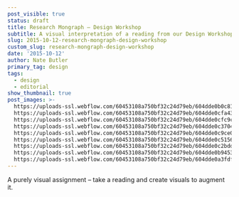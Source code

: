 ```yaml
---
post_visible: true
status: draft
title: Research Mongraph – Design Workshop
subtitle: A visual interpretation of a reading from our Design Workshop class.
slug: 2015-10-12-research-mongraph-design-workshop
custom_slug: research-mongraph-design-workshop
date: '2015-10-12'
author: Nate Butler
primary_tag: design
tags:
  - design
  - editorial
show_thumbnail: true
post_images: >-
  https://uploads-ssl.webflow.com/60453108a750bf32c24d79eb/604dde0b0c813241773ecb37_Research%20Monograph.jpg;
  https://uploads-ssl.webflow.com/60453108a750bf32c24d79eb/604dde0cfa436314dc1ff0d6_Research%20Monograph2.jpg;
  https://uploads-ssl.webflow.com/60453108a750bf32c24d79eb/604dde0cfc9c57c848201e9b_Research%20Monograph3.jpg;
  https://uploads-ssl.webflow.com/60453108a750bf32c24d79eb/604dde0c37044286735c77c3_Research%20Monograph4.jpg;
  https://uploads-ssl.webflow.com/60453108a750bf32c24d79eb/604dde0c9ce0914f16395cf4_Research%20Monograph5.jpg;
  https://uploads-ssl.webflow.com/60453108a750bf32c24d79eb/604dde0c5156d552cd5210b6_Research%20Monograph6.jpg;
  https://uploads-ssl.webflow.com/60453108a750bf32c24d79eb/604dde0c2bdd86239316e9ee_Research%20Monograph7.jpg;
  https://uploads-ssl.webflow.com/60453108a750bf32c24d79eb/604dde0b94532b8092aac9dc_Research%20Monograph8.jpg;
  https://uploads-ssl.webflow.com/60453108a750bf32c24d79eb/604dde0a3fdf20103526fc78_Research%20Monograph9.jpg
---
```

<p>A purely visual assignment – take a reading and create visuals to augment it.</p>